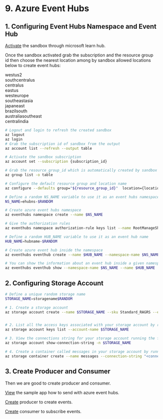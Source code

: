 # 9. Azure Event Hubs

## 1. Configuring Event Hubs Namespace and Event Hub

[Activate](https://learn.microsoft.com/en-us/training/modules/enable-reliable-messaging-for-big-data-apps-using-event-hubs/3-exercise-create-an-event-hub-using-azure-cli) the sandbox through microsoft learn hub.

Once the sandbox activated grab the subscription and the resource group id then choose the nearest location among by sandbox allowed locations below to create event hubs:

westus2<br>
southcentralus<br>
centralus<br>
eastus<br>
westeurope<br>
southeastasia<br>
japaneast<br>
brazilsouth<br>
australiasoutheast<br>
centralindia

```sh
# Logout and login to refresh the created sandbox
az logout
az login
# Grab the subscription id of sandbox from the output
az account list --refresh --output table

# Activate the sandbox subscription
az account set --subscription {subscription_id}

# Grab the resource_group_id which is automatically created by sandbox account
az group list -o table

# Configure the default resource group and location name
az configure --defaults group="${resource_group_id}"  location={location_name from the list above like westeurope}

# Define a random NS_NAME variable to use it as an event hubs namespace name
NS_NAME=ehubns-$RANDOM

# Create azure event hubs namespace
az eventhubs namespace create --name $NS_NAME

# Give the authorization rules
az eventhubs namespace authorization-rule keys list --name RootManageSharedAccessKey --namespace-name $NS_NAME

# Define a random HUB_NAME variable to use it as an event hub name
HUB_NAME=hubname-$RANDOM

# Create azure event hub inside the namespace
az eventhubs eventhub create --name $HUB_NAME --namespace-name $NS_NAME

# You can show the information about an event hub inside a given namespace
az eventhubs eventhub show --namespace-name $NS_NAME --name $HUB_NAME
```

## 2. Configuring Storage Account

```sh
# Define a unique random storage name
STORAGE_NAME=storagename$RANDOM

# 1. Create a storage account
az storage account create --name $STORAGE_NAME --sku Standard_RAGRS --encryption-service blob


# 2. List all the access keys associated with your storage account by running the account keys list command. Copy and save the value of key for future use
az storage account keys list --account-name $STORAGE_NAME

# 3. View the connections string for your storage account running the following command. Copy and save the value of connectionString
az storage account show-connection-string -n $STORAGE_NAME

# 4. Create a container called messages in your storage account by running the following command. Use the connectionString you copied in the previous step.
az storage container create --name messages --connection-string "<connection string here>"
```

## 3. Create Producer and Consumer

Then we are good to create producer and consumer.

[View](https://github.com/Azure/azure-sdk-for-python/tree/main/sdk/eventhub/azure-eventhub/samples) the sample app how to send with azure event hubs.

[Create](producer.py) producer to create events.

[Create](consumer.py) consumer to subscribe events.

